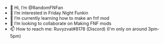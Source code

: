 - 👋 Hi, I’m @RandomFNFan
- 👀 I’m interested in Friday Night Funkin
- 🌱 I’m currently learning how to make an fnf mod
- 💞️ I’m looking to collaborate on Making FNF mods
- 📫 How to reach me: Ruvyzvat#8178 (Discord) (I'm only on around 3pm-5pm)

<!---
RandomFNFan/RandomFNFan is a ✨ special ✨ repository because its `README.md` (this file) appears on your GitHub profile.
You can click the Preview link to take a look at your changes.
--->
